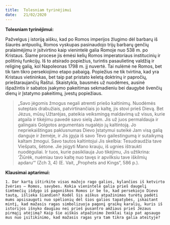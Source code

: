 ```yaml
---
title:  Tolesniam tyrinėjimui
date:   21/02/2020
---
```


**Tolesniam tyrinėjimui:**

Pažvelgus į istoriją aišku, kad po Romos imperijos žlugimo dėl barbarų iš šiaurės antpuolių, Romos vyskupas pasinaudojo trijų barbarų genčių pralaimėjimu ir įsitvirtino kaip vienintelė galia Romoje nuo 538 m. po Kristaus. Šiame procese jis ėmėsi kelių Romos imperatoriaus institucinių ir politinių funkcijų. Iš to atsirado popiežius, turintis pasaulietinę valdžią ir religinę galią, kol Napoleonas 1798 m. jį nuvertė. Tai nulėmė ne Romos, bet tik tam tikro persekiojimo etapo pabaigą. Popiežius ne tik tvirtina, kad yra Kristaus vietininkas, bet taip pat pristato keletą doktrinų ir papročių, prieštaraujančių Raštui. Skaistykla, bausmės už nuodėmes, ausinė išpažintis ir sabatos įsakymo pakeitimas sekmadieniu bei daugybė švenčių dienų ir Įstatymo pakeitimų, įvestų popiežiaus.

> <p></p>
> „Savo jėgomis žmogus negali atremti priešo kaltinimų. Nuodėmės suteptais drabužiais, patvirtinančiais jo kaltę, jis stovi prieš Dievą. Bet Jėzus, mūsų Užtarėjas, pateikia veiksmingą maldavimą už visus, kurie atgaila ir tikėjimu pavedė savo sielą Jam. Jis už juos permaldauja ir galingais Golgotos argumentais nugalėjo jų kaltintoją. Jo nepriekaištingas paklusnumas Dievo Įstatymui suteikė Jam visą galią danguje ir žemėje, ir Jis įgyja iš savo Tėvo gailestingumą ir sutaikymą kaltam žmogui. Savo tautos kaltintojui Jis skelbia: Tesudraudžia tave Viešpats, šėtone. Jie įsigyti Mano krauju, iš ugnies ištraukti nuodėguliai. Ir tuos, kurie pasikliauja Juo tikėjimu, Jis užtikrina: ‘Žiūrėk, nuėmiau tavo kaltę nuo tavęs ir apvilksiu tave iškilmių apdaru‘“ (Zch 3, 4) (E. Vait, „Prophets and Kings“, 586 p.).

**Klausimai aptarimui:** 

`1. Dar kartą ištirkite visas mažojo rago galios, kylančios iš ketvirto žvėries – Romos, savybes. Kokia vienintelė galia prieš daugelį šimtmečių išdygo iš pagoniškos Romos ir be to, kad persekiojo Dievo tautą, išlieka šiandien? Kodėl šis aiškus atpažinimas turėtų padėti mums apsisaugoti nuo spėlionių dėl šios galios tapatybės, įskaitant mintį, kad mažasis ragas simbolizuoja pagonį graikų karalių, kuris iš istorijos išnyko daugiau nei prieš pusantro amžiaus prieš Jėzaus pirmąjį atėjimą? Kaip šie aiškūs atpažinimo ženklai taip pat apsaugo mus nuo įsitikinimo, kad mažasis ragas yra tam tikra galia ateityje?`
